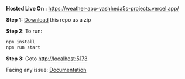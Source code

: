 **Hosted Live On :** https://weather-app-yashheda5s-projects.vercel.app/ 

**Step 1:** [Download](https://github.com/yashheda5/Weather-App/archive/refs/heads/main.zip) this repo as a zip

**Step 2:** To run:

```bash
npm install
npm run start
```

**Step 3:** Goto [http://localhost:5173](http://localhost:5173)

Facing any issue: [Documentation](https://tailwindcss.com/docs/installation/using-postcss)
